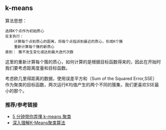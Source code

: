 
## k-means

算法思想：

```
选择K个点作为初始质心  
反复执行：  
    计算每个点到质心的距离，将每个点指派到最近的质心，形成K个簇  
    重新计算每个簇的新质心  
直到： 簇不发生变化或达到最大迭代次数  
```

这里的重新计算每个簇的质心，如何计算的是根据目标函数得来的，因此在开始时我们要考虑距离度量和目标函数。

考虑欧几里得距离的数据，使用误差平方和（Sum of the Squared Error,SSE）作为聚类的目标函数，两次运行K均值产生的两个不同的簇集，我们更喜欢SSE最小的那个。


### 推荐/参考链接
- [5 分钟带你弄懂 k-means 聚类](https://blog.csdn.net/huangfei711/article/details/78480078)
- [深入理解K-Means聚类算法](https://blog.csdn.net/taoyanqi8932/article/details/53727841)


